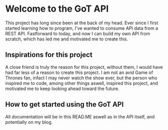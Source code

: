 # Welcome to the GoT API

This project has long since been at the back of my head. Ever since I first started learning how to program, I've wanted to
consume API data from a REST API. Fastforward to today, and now I
can build my own API from scratch, which has led me and motivated
me to create this.

## Inspirations for this project

A close friend is truly the reason for this project, without
them, I would have had far less of a reason to create this
project. I am not an avid Game of Thrones fan, infact I may never
watch the show ever, but the person who inspired me to code,
among other things aswell, inspired this project, and motivated me to keep looking ahead toward the future.

## How to get started using the GoT API

All documentation will be in this READ.ME aswell as in the API
itself, and potentially on my blog.
